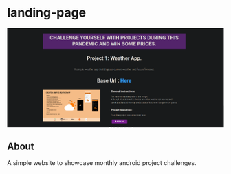 # landing-page
![](media/landing.png)
## About
A simple website to showcase monthly android project challenges.
